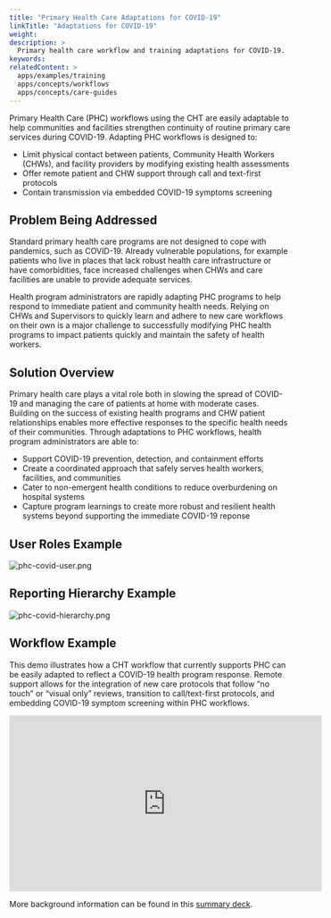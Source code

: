 ```yaml
---
title: "Primary Health Care Adaptations for COVID-19"
linkTitle: "Adaptations for COVID-19"
weight: 
description: >
  Primary health care workflow and training adaptations for COVID-19.
keywords:  
relatedContent: >
  apps/examples/training
  apps/concepts/workflows
  apps/concepts/care-guides
---
```


Primary Health Care (PHC) workflows using the CHT are easily adaptable to help communities and facilities strengthen continuity of routine primary care services during COVID-19. Adapting PHC workflows is designed to:

* Limit physical contact between patients, Community Health Workers (CHWs), and facility providers by modifying existing health assessments 
* Offer remote patient and CHW support through call and text-first protocols
* Contain transmission via embedded COVID-19 symptoms screening

## Problem Being Addressed

Standard primary health care programs are not designed to cope with pandemics, such as COVID-19. Already vulnerable populations, for example patients who live in places that lack robust health care infrastructure or have comorbidities, face increased challenges when CHWs and care facilities are unable to provide adequate services. 

Health program administrators are rapidly adapting PHC programs to help respond to immediate patient and community health needs. Relying on CHWs and Supervisors to quickly learn and adhere to new care workflows on their own is a major challenge to successfully modifying PHC health programs to impact patients quickly and maintain the safety of health workers.

## Solution Overview

Primary health care plays a vital role both in slowing the spread of COVID-19 and managing the care of patients at home with moderate cases. Building on the success of existing health programs and CHW patient relationships enables more effective responses to the specific health needs of their communities. Through adaptations to PHC workflows, health program administrators are able to:

* Support COVID-19 prevention, detection, and containment efforts
* Create a coordinated approach that safely serves health workers, facilities, and communities 
* Cater to non-emergent health conditions to reduce overburdening on hospital systems
* Capture program learnings to create more robust and resilient health systems beyond supporting the immediate COVID-19 reponse 

## User Roles Example

![phc-covid-user.png](phc-covid-user.png)

## Reporting Hierarchy Example

![phc-covid-hierarchy.png](phc-covid-hierarchy.png)

## Workflow Example

This demo illustrates how a CHT workflow that currently supports PHC can be easily adapted to reflect a COVID-19 health program response. Remote support allows for the integration of new care protocols that follow “no touch” or “visual only” reviews, transition to call/text-first protocols, and embedding COVID-19 symptom screening within PHC workflows.

<iframe width="560" height="315" src="https://www.youtube.com/embed/ic_sBf4KlYQ" frameborder="0" allow="accelerometer; autoplay; encrypted-media; gyroscope; picture-in-picture" allowfullscreen></iframe>

More background information can be found in this [summary deck](https://docs.google.com/presentation/d/1DBbEc2R6-TwgD4pp_LjTmgGXAUzZzeVrYlrDzFdWqSI/edit#slide=id.g7f8f8792f7_0_0).